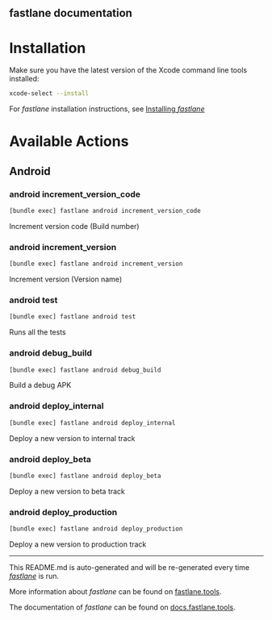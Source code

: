 fastlane documentation
----

# Installation

Make sure you have the latest version of the Xcode command line tools installed:

```sh
xcode-select --install
```

For _fastlane_ installation instructions, see [Installing _fastlane_](https://docs.fastlane.tools/#installing-fastlane)

# Available Actions

## Android

### android increment_version_code

```sh
[bundle exec] fastlane android increment_version_code
```

Increment version code (Build number)

### android increment_version

```sh
[bundle exec] fastlane android increment_version
```

Increment version (Version name)

### android test

```sh
[bundle exec] fastlane android test
```

Runs all the tests

### android debug_build

```sh
[bundle exec] fastlane android debug_build
```

Build a debug APK

### android deploy_internal

```sh
[bundle exec] fastlane android deploy_internal
```

Deploy a new version to internal track

### android deploy_beta

```sh
[bundle exec] fastlane android deploy_beta
```

Deploy a new version to beta track

### android deploy_production

```sh
[bundle exec] fastlane android deploy_production
```

Deploy a new version to production track

----

This README.md is auto-generated and will be re-generated every time [_fastlane_](https://fastlane.tools) is run.

More information about _fastlane_ can be found on [fastlane.tools](https://fastlane.tools).

The documentation of _fastlane_ can be found on [docs.fastlane.tools](https://docs.fastlane.tools).
